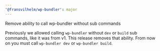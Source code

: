 ```yaml
---
'@fransvilhelm/wp-bundler': major
---
```


Remove ability to call wp-bundler without sub commands

Previously we allowed calling `wp-bundler` without `dev` or `build` sub commands, like it was from v1. This release removes that ability. From now on you must call `wp-bundler dev` or `wp-bundler build`.
